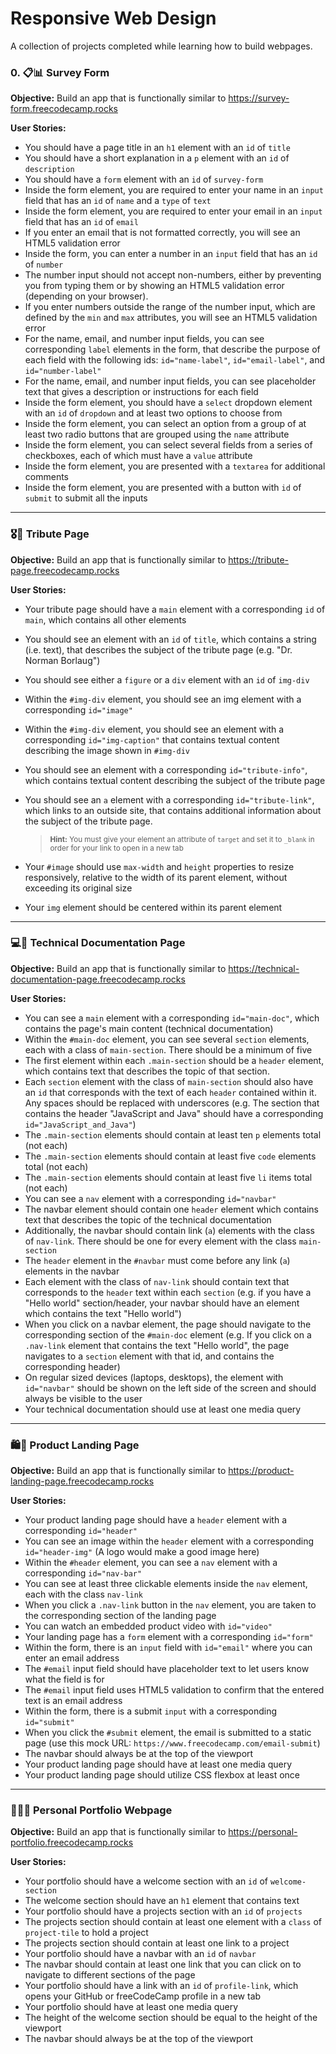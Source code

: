 # Responsive Web Design

A collection of projects completed while learning how to build webpages.

### 0. :clipboard::bar_chart: Survey Form

**Objective:** Build an app that is functionally similar to https://survey-form.freecodecamp.rocks

**User Stories:**

- You should have a page title in an `h1` element with an `id` of `title`
- You should have a short explanation in a `p` element with an `id` of `description`
- You should have a `form` element with an `id` of `survey-form`
- Inside the form element, you are required to enter your name in an `input` field that has an `id` of `name` and a `type` of `text`
- Inside the form element, you are required to enter your email in an `input` field that has an `id` of `email`
- If you enter an email that is not formatted correctly, you will see an HTML5 validation error
- Inside the form, you can enter a number in an `input` field that has an `id` of `number`
- The number input should not accept non-numbers, either by preventing you from typing them or by showing an HTML5 validation error (depending on your browser).
- If you enter numbers outside the range of the number input, which are defined by the `min` and `max` attributes, you will see an HTML5 validation error
- For the name, email, and number input fields, you can see corresponding `label` elements in the form, that describe the purpose of each field with the following ids: `id="name-label"`, `id="email-label"`, and `id="number-label"`
- For the name, email, and number input fields, you can see placeholder text that gives a description or instructions for each field
- Inside the form element, you should have a `select` dropdown element with an `id` of `dropdown` and at least two options to choose from
- Inside the form element, you can select an option from a group of at least two radio buttons that are grouped using the `name` attribute
- Inside the form element, you can select several fields from a series of checkboxes, each of which must have a `value` attribute
- Inside the form element, you are presented with a `textarea` for additional comments
- Inside the form element, you are presented with a button with `id` of `submit` to submit all the inputs

---

### :medal_military::handshake: Tribute Page

**Objective:** Build an app that is functionally similar to https://tribute-page.freecodecamp.rocks

**User Stories:**

- Your tribute page should have a `main` element with a corresponding `id` of `main`, which contains all other elements
- You should see an element with an `id` of `title`, which contains a string (i.e. text), that describes the subject of the tribute page (e.g. "Dr. Norman Borlaug")
- You should see either a `figure` or a `div` element with an `id` of `img-div`
- Within the `#img-div` element, you should see an img element with a corresponding `id="image"`
- Within the `#img-div` element, you should see an element with a corresponding `id="img-caption"` that contains textual content describing the image shown in `#img-div`
- You should see an element with a corresponding `id="tribute-info"`, which contains textual content describing the subject of the tribute page
- You should see an `a` element with a corresponding `id="tribute-link"`, which links to an outside site, that contains additional information about the subject of the tribute page.
    
  > <sub>**Hint:** You must give your element an attribute of `target` and set it to `_blank` in order for your link to open in a new tab</sub>

- Your `#image` should use `max-width` and `height` properties to resize responsively, relative to the width of its parent element, without exceeding its original size
- Your `img` element should be centered within its parent element

---

### :computer::blue_book: Technical Documentation Page

**Objective:** Build an app that is functionally similar to https://technical-documentation-page.freecodecamp.rocks

**User Stories:**

- You can see a `main` element with a corresponding `id="main-doc"`, which contains the page's main content (technical documentation)
- Within the `#main-doc` element, you can see several `section` elements, each with a class of `main-section`. There should be a minimum of five
- The first element within each `.main-section` should be a `header` element, which contains text that describes the topic of that section.
- Each `section` element with the class of `main-section` should also have an `id` that corresponds with the text of each `header` contained within it. Any spaces should be replaced with underscores (e.g. The section that contains the header "JavaScript and Java" should have a corresponding `id="JavaScript_and_Java"`)
- The `.main-section` elements should contain at least ten `p` elements total (not each)
- The `.main-section` elements should contain at least five `code` elements total (not each)
- The `.main-section` elements should contain at least five `li` items total (not each)
- You can see a `nav` element with a corresponding `id="navbar"`
- The navbar element should contain one `header` element which contains text that describes the topic of the technical documentation
- Additionally, the navbar should contain link (`a`) elements with the class of `nav-link`. There should be one for every element with the class `main-section`
- The `header` element in the `#navbar` must come before any link (`a`) elements in the navbar
- Each element with the class of `nav-link` should contain text that corresponds to the `header` text within each `section` (e.g. if you have a "Hello world" section/header, your navbar should have an element which contains the text "Hello world")
- When you click on a navbar element, the page should navigate to the corresponding section of the `#main-doc` element (e.g. If you click on a `.nav-link` element that contains the text "Hello world", the page navigates to a `section` element with that id, and contains the corresponding header)
- On regular sized devices (laptops, desktops), the element with `id="navbar"` should be shown on the left side of the screen and should always be visible to the user
- Your technical documentation should use at least one media query

---

### :shopping::shopping_cart: Product Landing Page

**Objective:** Build an app that is functionally similar to https://product-landing-page.freecodecamp.rocks

**User Stories:**

- Your product landing page should have a `header` element with a corresponding `id="header"`
- You can see an image within the `header` element with a corresponding `id="header-img"` (A logo would make a good image here)
- Within the `#header` element, you can see a `nav` element with a corresponding `id="nav-bar"`
- You can see at least three clickable elements inside the `nav` element, each with the class `nav-link`
- When you click a `.nav-link` button in the `nav` element, you are taken to the corresponding section of the landing page
- You can watch an embedded product video with `id="video"`
- Your landing page has a `form` element with a corresponding `id="form"`
- Within the form, there is an `input` field with `id="email"` where you can enter an email address
- The `#email` input field should have placeholder text to let users know what the field is for
- The `#email` input field uses HTML5 validation to confirm that the entered text is an email address
- Within the form, there is a submit `input` with a corresponding `id="submit"`
- When you click the `#submit` element, the email is submitted to a static page (use this mock URL: `https://www.freecodecamp.com/email-submit`)
- The navbar should always be at the top of the viewport
- Your product landing page should have at least one media query
- Your product landing page should utilize CSS flexbox at least once

---

### :artist::briefcase: Personal Portfolio Webpage

**Objective:** Build an app that is functionally similar to https://personal-portfolio.freecodecamp.rocks

**User Stories:**

- Your portfolio should have a welcome section with an `id` of `welcome-section`
- The welcome section should have an `h1` element that contains text
- Your portfolio should have a projects section with an `id` of `projects`
- The projects section should contain at least one element with a `class` of `project-tile` to hold a project
- The projects section should contain at least one link to a project
- Your portfolio should have a navbar with an `id` of `navbar`
- The navbar should contain at least one link that you can click on to navigate to different sections of the page
- Your portfolio should have a link with an `id` of `profile-link`, which opens your GitHub or freeCodeCamp profile in a new tab
- Your portfolio should have at least one media query
- The height of the welcome section should be equal to the height of the viewport
- The navbar should always be at the top of the viewport
